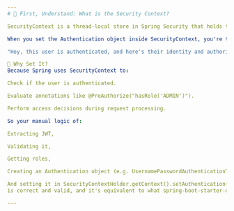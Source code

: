 ```yaml
---
# 🧠 First, Understand: What is the Security Context?

SecurityContext is a thread-local store in Spring Security that holds the details about the currently authenticated user.

When you set the Authentication object inside SecurityContext, you're telling Spring Security:

"Hey, this user is authenticated, and here's their identity and authorities (roles)."

🔐 Why Set It?
Because Spring uses SecurityContext to:

Check if the user is authenticated.

Evaluate annotations like @PreAuthorize("hasRole('ADMIN')").

Perform access decisions during request processing.

So your manual logic of:

Extracting JWT,

Validating it,

Getting roles,

Creating an Authentication object (e.g. UsernamePasswordAuthenticationToken or JwtAuthenticationToken),

And setting it in SecurityContextHolder.getContext().setAuthentication(auth)
is correct and valid, and it's equivalent to what spring-boot-starter-oauth2-resource-server automates.

---
```

